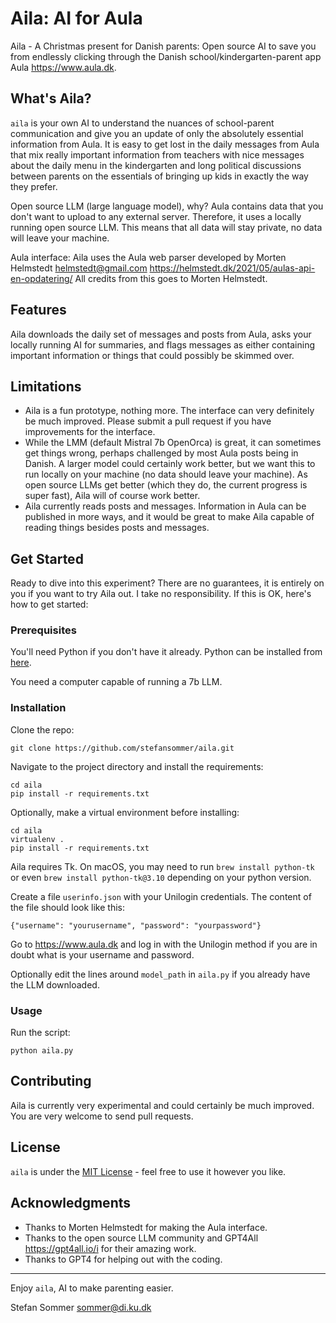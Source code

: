 # Aila: AI for Aula

Aila - A Christmas present for Danish parents: Open source AI to save you from endlessly clicking through the Danish school/kindergarten-parent app Aula https://www.aula.dk.

## What's Aila?

`aila` is your own AI to understand the nuances of school-parent communication and give you an update of only the absolutely essential information from Aula. It is easy to get lost in the daily messages from Aula that mix really important information from teachers with nice messages about the daily menu in the kindergarten and long political discussions between parents on the essentials of bringing up kids in exactly the way they prefer.

Open source LLM (large language model), why? Aula contains data that you don't want to upload to any external server. Therefore, it uses a locally running open source LLM. This means that all data will stay private, no data will leave your machine. 

Aula interface: Aila uses the Aula web parser developed by Morten Helmstedt <helmstedt@gmail.com> https://helmstedt.dk/2021/05/aulas-api-en-opdatering/ All credits from this goes to Morten Helmstedt.

## Features
Aila downloads the daily set of messages and posts from Aula, asks your locally running AI for summaries, and flags messages as either containing important information or things that could possibly be skimmed over.

## Limitations
- Aila is a fun prototype, nothing more. The interface can very definitely be much improved. Please submit a pull request if you have improvements for the interface.
- While the LMM (default Mistral 7b OpenOrca) is great, it can sometimes get things wrong, perhaps challenged by most Aula posts being in Danish. A larger model could certainly work better, but we want this to run locally on your machine (no data should leave your machine). As open source LLMs get better (which they do, the current progress is super fast), Aila will of course work better.
- Aila currently reads posts and messages. Information in Aula can be published in more ways, and it would be great to make Aila capable of reading things besides posts and messages.

## Get Started

Ready to dive into this experiment? There are no guarantees, it is entirely on you if you want to try Aila out. I take no responsibility. If this is OK, here's how to get started:

### Prerequisites

You'll need Python if you don't have it already. Python can be installed from [here](https://www.python.org/downloads/).

You need a computer capable of running a 7b LLM.

### Installation

Clone the repo:

```
git clone https://github.com/stefansommer/aila.git
```

Navigate to the project directory and install the requirements:

```
cd aila
pip install -r requirements.txt
```

Optionally, make a virtual environment before installing:

```
cd aila
virtualenv .
pip install -r requirements.txt
```

Aila requires Tk. On macOS, you may need to run `brew install python-tk` or even `brew install python-tk@3.10` depending on your python version.

Create a file `userinfo.json` with your Unilogin credentials. The content of the file should look like this:

`{"username": "yourusername", "password": "yourpassword"}`

Go to https://www.aula.dk and log in with the Unilogin method if you are in doubt what is your username and password.

Optionally edit the lines around `model_path` in `aila.py` if you already have the LLM downloaded.

### Usage

Run the script:

`python aila.py`

## Contributing

Aila is currently very experimental and could certainly be much improved. You are very welcome to send pull requests.

## License

`aila` is under the [MIT License](LICENSE.md) - feel free to use it however you like.

## Acknowledgments

- Thanks to Morten Helmstedt for making the Aula interface.
- Thanks to the open source LLM community and GPT4All https://gpt4all.io/i for their amazing work.
- Thanks to GPT4 for helping out with the coding.

---

Enjoy `aila`, AI to make parenting easier.

Stefan Sommer <sommer@di.ku.dk>
